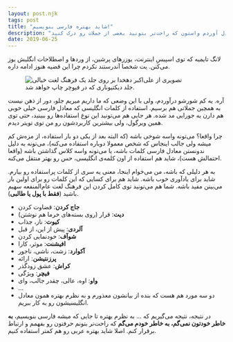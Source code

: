 ```yaml
---
layout: post.njk
tags: post
title: "شاید بهتره فارسی بنویسیم!"
description: "آیا داریم شورشو در میاریم؟ آیا به زودی دیگه نمی‌فهمیم بقیه چی می‌گن؟ آیا کراشتون رو جاج کردید و دیگه از دیت خبری نیست؟ یه سری معادل آوردم واستون که راحت‌تر بتونید بعضی از جملات رو درک کنید."
date: 2019-06-25
---
```


لانگ تایمیه که توی اسپیسِ اینترنت، یوزرهای پرشین، از وردها و اصطلاحات انگلیش یوز می‌کنن. یت شخصا آندرستند نکردم چرا این قضیه هنوز ادامه داره.

<figure>
  <img src="/_assets/images/content/godvillage-dictionary-cover.png" alt="تصویری از علی‌اکبر دهخدا بر روی جلد یک فرهنگ لغت خیالی">
<figcaption>
جلد دیکتیوناری که در فیوچر چاپ خواهد شد.
</figcaption>
</figure>

آره. یه کم شورشو درآوردم، ولی با این وضعی که ما داریم میریم جلو، دور از ذهن نیست به همچین جملاتی هم برسیم. استفاده از کلمات انگلیسی که معادل فارسی خیلی خوبی هم دارن یه جورایی مد شده. هر جایی هم می‌تونید این نوع استفاده‌ها رو ببینید، حتی توی همین ویرگول، ولی بیشترین کاربردشون رو من توی تویتر دیدم.

چرا واقعا؟ می‌تونه واسه شوخی باشه (که البته بعد از یکی دو بار استفاده، از مزه‌ش کم میشه ولی جالب اینجاس که شخص معمولا دوباره استفاده می‌کنه)، می‌تونه به دلیل ندونستن معادل فارسی کلمات باشه، یا می‌تونه واسه کلاس گذاشتن باشه (واقعا احتمالش هست)، شاید هم استفاده از اون کلمه‌ی انگلیسی، حس رو بهتر منتقل می‌کنه.

به هر دلیلی که باشه، من می‌خوام اینجا، معنی یه سری از کلمات پراستفاده رو بیارم. شاید برای یادآوری خوب باشه. شاید هم برای کسایی که این کلمات رو برای اولین بار می‌بینن مفید باشه. شما هم می‌تونید توی کامل کردن این فرهنگ لغت عام‌المنفعه سهیم باشید (**فقط با پول یا طالبی**).

* **جاج کردن**: قضاوت کردن
* **دیت**: قرار (روی بسته‌های خرما هم نوشتن)
* **کیوت**: ناز، جذاب
* **آلردی**: پیش از این، از قبل
* **شوآف**: خودنمایی کردن
* **افیشنت**: موثر، کارا
* **آکوارد**: زشت، ناشی، ناجور
* **پرزنتیشن**: ارائه
* **کراش**: عشق زودگذر
* **فیچر**: ویژگی
* **واو**: اوه، عالی، چقدر جالب، وای
* ...
* دو سه مورد هم هست که بنده از بیانشون معذورم و به نظرم بهتره همون معادل انگلیسیشون رو به کار ببریم.


در نتیجه، نتیجه می‌گیریم که ... به نظرم بهتره تا جایی که میشه فارسی بنویسیم، **به خاطر خودتون نمی‌گم، به خاطر خودم می‌گم** که راحت‌تر بتونم حرفتون رو بفهمم و ارتباط برقرار کنم. اصلا شاید بهتره عربی رو هم کمتر استفاده کنیم.